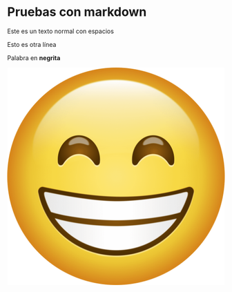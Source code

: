 # Pruebas con markdown

Este es un texto            normal
con espacios

Esto es otra línea


Palabra en **negrita**

![](cara.png) 



